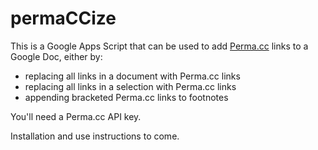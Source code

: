 # permaCCize
This is a Google Apps Script that can be used to add [Perma.cc](https://perma.cc/) links to a Google Doc, either by:
- replacing all links in a document with Perma.cc links
- replacing all links in a selection with Perma.cc links
- appending bracketed Perma.cc links to footnotes

You'll need a Perma.cc API key.

Installation and use instructions to come.

